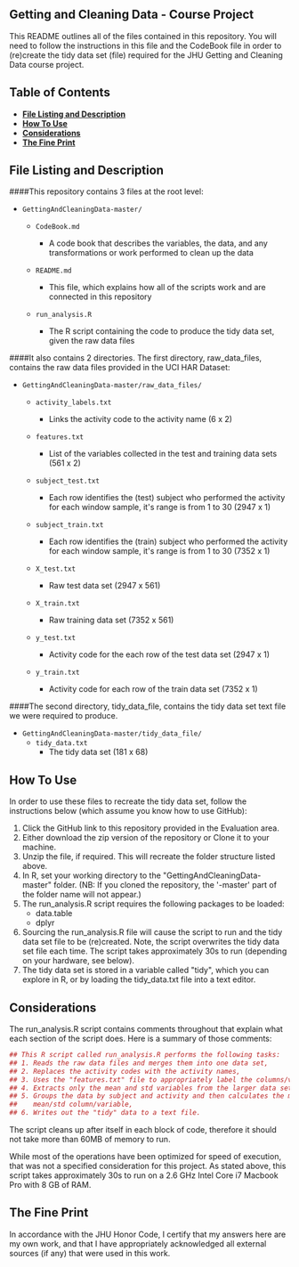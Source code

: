 ## Getting and Cleaning Data - Course Project
This README outlines all of the files contained in this repository. You will need to follow the instructions in this file and the CodeBook file in order to (re)create the tidy data set (file) required for the JHU Getting and Cleaning Data course project.


## Table of Contents
* [**File Listing and Description**](#file-listing-and-description)
* [**How To Use**](#how-to-use)
* [**Considerations**](#considerations)
* [**The Fine Print**](#the-fine-print)


## File Listing and Description

####This repository contains 3 files at the root level:
* <code>GettingAndCleaningData-master/</code>
	* <code>CodeBook.md</code>
		- A code book that describes the variables, the data, and any transformations or work performed to clean up the data

	* <code>README.md</code>
		- This file, which explains how all of the scripts work and are connected in this repository

	* <code>run_analysis.R</code>
		- The R script containing the code to produce the tidy data set, given the raw data files

####It also contains 2 directories. The first directory, raw\_data\_files, contains the raw data files provided in the UCI HAR Dataset:
* <code>GettingAndCleaningData-master/raw\_data\_files/</code>
	* <code>activity_labels.txt</code>
		- Links the activity code to the activity name (6 x 2)

	* <code>features.txt</code>
		- List of the variables collected in the test and training data sets (561 x 2)
	
	* <code>subject_test.txt</code>
		- Each row identifies the (test) subject who performed the activity for each window sample, it's range is from 1 to 30 (2947 x 1)
	
	* <code>subject_train.txt</code>
		- Each row identifies the (train) subject who performed the activity for each window sample, it's range is from 1 to 30 (7352 x 1)
	
	* <code>X_test.txt</code>
		- Raw test data set (2947 x 561)
	
	* <code>X_train.txt</code>
		- Raw training data set (7352 x 561)
	
	* <code>y_test.txt</code>
		- Activity code for the each row of the test data set (2947 x 1)
	
	* <code>y_train.txt</code>
		- Activity code for each row of the train data set (7352 x 1)

####The second directory, tidy\_data\_file, contains the tidy data set text file we were required to produce.
* <code>GettingAndCleaningData-master/tidy\_data\_file/</code>
	* <code>tidy_data.txt</code>
		- The tidy data set (181 x 68)


## How To Use
In order to use these files to recreate the tidy data set, follow the instructions below (which assume you know how to use GitHub):

1.	Click the GitHub link to this repository provided in the Evaluation area.
2.	Either download the zip version of the repository or Clone it to your machine.
3.	Unzip the file, if required. This will recreate the folder structure listed above.
4.	In R, set your working directory to the "GettingAndCleaningData-master" folder. (NB: If you cloned the repository, the '-master' part of the folder name will not appear.)
5.	The run_analysis.R script requires the following packages to be loaded:
	* data.table
	* dplyr
6.	Sourcing the run_analysis.R file will cause the script to run and the tidy data set file to be (re)created. Note, the script overwrites the tidy data set file each time. The script takes approximately 30s to run (depending on your hardware, see below).
7.	The tidy data set is stored in a variable called "tidy", which you can explore in R, or by loading the tidy_data.txt file into a text editor.


## Considerations
The run_analysis.R script contains comments throughout that explain what each section of the script does. Here is a summary of those comments:

```r
## This R script called run_analysis.R performs the following tasks:
## 1. Reads the raw data files and merges them into one data set,
## 2. Replaces the activity codes with the activity names,
## 3. Uses the "features.txt" file to appropriately label the columns/variables,
## 4. Extracts only the mean and std variables from the larger data set,
## 5. Groups the data by subject and activity and then calculates the mean for each
##	  mean/std column/variable,
## 6. Writes out the "tidy" data to a text file.
```

The script cleans up after itself in each block of code, therefore it should not take more than 60MB of memory to run.

While most of the operations have been optimized for speed of execution, that was not a specified consideration for this project. As stated above, this script takes approximately 30s to run on a 2.6 GHz Intel Core i7 Macbook Pro with 8 GB of RAM.

## The Fine Print
In accordance with the JHU Honor Code, I certify that my answers here are my own work, and that I have appropriately acknowledged all external sources (if any) that were used in this work.